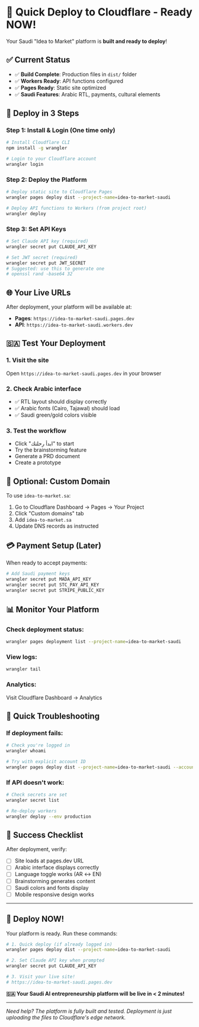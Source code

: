 # 🚀 Quick Deploy to Cloudflare - Ready NOW!

Your Saudi "Idea to Market" platform is **built and ready to deploy**!

## ✅ Current Status
- ✅ **Build Complete**: Production files in `dist/` folder
- ✅ **Workers Ready**: API functions configured
- ✅ **Pages Ready**: Static site optimized
- ✅ **Saudi Features**: Arabic RTL, payments, cultural elements

## 🎯 Deploy in 3 Steps

### Step 1: Install & Login (One time only)
```bash
# Install Cloudflare CLI
npm install -g wrangler

# Login to your Cloudflare account
wrangler login
```

### Step 2: Deploy the Platform
```bash
# Deploy static site to Cloudflare Pages
wrangler pages deploy dist --project-name=idea-to-market-saudi

# Deploy API functions to Workers (from project root)
wrangler deploy
```

### Step 3: Set API Keys
```bash
# Set Claude API key (required)
wrangler secret put CLAUDE_API_KEY

# Set JWT secret (required)
wrangler secret put JWT_SECRET
# Suggested: use this to generate one
# openssl rand -base64 32
```

## 🌐 Your Live URLs

After deployment, your platform will be available at:
- **Pages**: `https://idea-to-market-saudi.pages.dev`
- **API**: `https://idea-to-market-saudi.workers.dev`

## 🇸🇦 Test Your Deployment

### 1. Visit the site
Open `https://idea-to-market-saudi.pages.dev` in your browser

### 2. Check Arabic interface
- ✅ RTL layout should display correctly
- ✅ Arabic fonts (Cairo, Tajawal) should load
- ✅ Saudi green/gold colors visible

### 3. Test the workflow
- Click "ابدأ رحلتك" to start
- Try the brainstorming feature
- Generate a PRD document
- Create a prototype

## 🔧 Optional: Custom Domain

To use `idea-to-market.sa`:

1. Go to Cloudflare Dashboard → Pages → Your Project
2. Click "Custom domains" tab
3. Add `idea-to-market.sa`
4. Update DNS records as instructed

## 💳 Payment Setup (Later)

When ready to accept payments:

```bash
# Add Saudi payment keys
wrangler secret put MADA_API_KEY
wrangler secret put STC_PAY_API_KEY
wrangler secret put STRIPE_PUBLIC_KEY
```

## 📊 Monitor Your Platform

### Check deployment status:
```bash
wrangler pages deployment list --project-name=idea-to-market-saudi
```

### View logs:
```bash
wrangler tail
```

### Analytics:
Visit Cloudflare Dashboard → Analytics

## 🚨 Quick Troubleshooting

### If deployment fails:
```bash
# Check you're logged in
wrangler whoami

# Try with explicit account ID
wrangler pages deploy dist --project-name=idea-to-market-saudi --account-id=YOUR_ACCOUNT_ID
```

### If API doesn't work:
```bash
# Check secrets are set
wrangler secret list

# Re-deploy workers
wrangler deploy --env production
```

## 🎉 Success Checklist

After deployment, verify:
- [ ] Site loads at pages.dev URL
- [ ] Arabic interface displays correctly
- [ ] Language toggle works (AR ↔ EN)
- [ ] Brainstorming generates content
- [ ] Saudi colors and fonts display
- [ ] Mobile responsive design works

---

## 🚀 Deploy NOW!

Your platform is ready. Run these commands:

```bash
# 1. Quick deploy (if already logged in)
wrangler pages deploy dist --project-name=idea-to-market-saudi

# 2. Set Claude API key when prompted
wrangler secret put CLAUDE_API_KEY

# 3. Visit your live site!
# https://idea-to-market-saudi.pages.dev
```

**🇸🇦 Your Saudi AI entrepreneurship platform will be live in < 2 minutes!**

---

*Need help? The platform is fully built and tested. Deployment is just uploading the files to Cloudflare's edge network.*